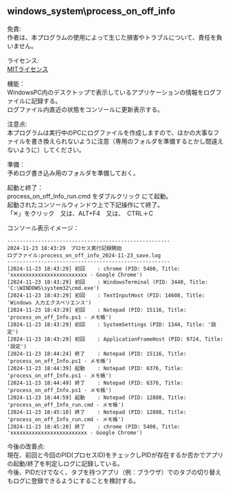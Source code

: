 ## windows_system\process_on_off_info
免責:  
作者は、本プログラムの使用によって生じた損害やトラブルについて、責任を負いません。  
  
ライセンス:  
[MITライセンス](https://opensource.org/licenses/MIT)
  
機能：  
WindowsPC内のデスクトップで表示しているアプリケーションの情報をログファイルに記録する。  
ログファイル内直近の状態をコンソールに更新表示する。  
  
注意点:  
本プログラムは実行中のPCにログファイルを作成しますので、ほかの大事なファイルを書き換えられないように注意（専用のフォルダを準備するとかし間違えないように）してください。  
  
準備：  
予めログ書き込み用のフォルダを準備しておく。  
  
起動と終了：  
process_on_off_Info_run.cmd をダブルクリック にて起動。  
起動されたコンソールウィンドウ上で下記操作にて終了。  
「✕」をクリック　又は、ALT+F4　又は、　CTRL＋C
  
コンソール表示イメージ：
````
-----------------------------------------------------
2024-11-23 18:43:29　プロセス実行記録開始
ログファイル:process_on_off_info_2024-11-23_save.log
-----------------------------------------------------
[2024-11-23 18:43:29] 初回    : chrome (PID: 5400, Title: 'xxxxxxxxxxxxxxxxxxxxxxxxx - Google Chrome')
[2024-11-23 18:43:29] 初回    : WindowsTerminal (PID: 3440, Title: 'C:\WINDOWS\system32\cmd.exe')
[2024-11-23 18:43:29] 初回    : TextInputHost (PID: 14608, Title: 'Windows 入力エクスペリエンス')
[2024-11-23 18:43:29] 初回    : Notepad (PID: 15116, Title: 'process_on_off_Info.ps1 - メモ帳')
[2024-11-23 18:43:29] 初回    : SystemSettings (PID: 1344, Title: '設定')
[2024-11-23 18:43:29] 初回    : ApplicationFrameHost (PID: 9724, Title: '設定')
[2024-11-23 18:44:24] 終了    : Notepad (PID: 15116, Title: 'process_on_off_Info.ps1 - メモ帳')
[2024-11-23 18:44:39] 起動    : Notepad (PID: 6376, Title: 'process_on_off_Info.ps1 - メモ帳')
[2024-11-23 18:44:49] 終了    : Notepad (PID: 6376, Title: 'process_on_off_Info.ps1 - メモ帳')
[2024-11-23 18:44:59] 起動    : Notepad (PID: 12888, Title: 'process_on_off_Info_run.cmd - メモ帳')
[2024-11-23 18:45:10] 終了    : Notepad (PID: 12888, Title: 'process_on_off_Info_run.cmd - メモ帳')
[2024-11-23 18:45:20] 終了    : chrome (PID: 5400, Title: 'xxxxxxxxxxxxxxxxxxxxxxxxx - Google Chrome')
````
  
今後の改善点:  
現在、前回と今回のPID(プロセスID)をチェックしPIDが存在するか否かでアプリの起動/終了を判定しログに記録している。  
今後、PIDだけでなく、タブを持つアプリ（例：ブラウザ）でのタブの切り替えもログに登録できるようにすることを検討する。
